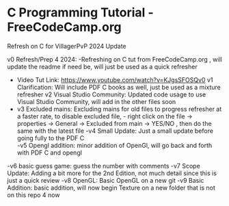 # C Programming Tutorial  - FreeCodeCamp.org
 Refresh on C for VillagerPvP 2024 Update

v0 Refresh/Prep 4 2024: -Refreshing on C tut from FreeCodeCamp.org , will update the readme if need be, will just be used as a quick refresher
 - Video Tut Link: https://www.youtube.com/watch?v=KJgsSFOSQv0
v1 Clarification: Will include PDF C books as well, just be used as a mixture refresher
v2 Visual Studio Community: Updated code usage to use Visual Studio Community, will add in the other files soon
- v3 Excluded mains: Excluding mains for old files to progress refresher at a faster rate, to disable excluded file,
                       - right click on the file -> properties -> General -> Excluded from main -> YES/NO , then do the same with the latest file
-v4 Small Update: Just a small update before going fully to the PDF C              
-v5 Opengl addition: minor addition of OpenGl, will go back and forth with PDF C and opengl

-v6 basic guess game: guess the number with comments
-v7 Scope Update: Adding a bit more for the 2nd Edition, not much detail since this is just a quick review
-v8 OpenGL: Basic OpenGL on a new git
-v9 Basic Addition: basic addition, will now begin Texture on a new folder that is not on this repo 4 now